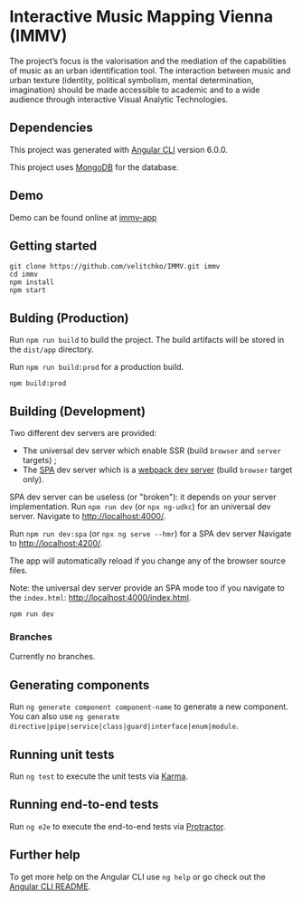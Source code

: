 # Interactive Music Mapping Vienna (IMMV)
The project’s focus is the valorisation and the mediation of the capabilities of music as an urban identification tool. The interaction between music and urban texture (identity, political symbolism, mental determination, imagination) should be made accessible to academic and to a wide audience through interactive Visual Analytic Technologies.


## Dependencies
This project was generated with [Angular CLI](https://github.com/angular/angular-cli) version 6.0.0.

This project uses [MongoDB](https://www.mongodb.com/) for the database.

## Demo
Demo can be found online at [immv-app](http://immv-app.cvast.tuwien.ac.at)

## Getting started

```shell
git clone https://github.com/velitchko/IMMV.git immv
cd immv
npm install
npm start
```

## Bulding (Production)
Run `npm run build` to build the project. The build artifacts will be stored in the `dist/app` directory.

Run `npm run build:prod` for a production build.


```shell
npm build:prod
```

## Building (Development)
Two different dev servers are provided:

* The universal dev server which enable SSR (build `browser` and `server` targets) ;
* The [SPA](https://en.wikipedia.org/wiki/Single-page_application) dev server which is a [webpack dev server](https://github.com/webpack/webpack-dev-server) (build `browser` target only).

SPA dev server can be useless (or "broken"): it depends on your server implementation.
Run `npm run dev` (or `npx ng-udkc`) for an universal dev server. Navigate to [http://localhost:4000/](http://localhost:4000/).


Run `npm run dev:spa` (or `npx ng serve --hmr`) for a SPA dev server Navigate to [http://localhost:4200/](http://localhost:4200/).

The app will automatically reload if you change any of the browser source files.

Note: the universal dev server provide an SPA mode too if you navigate to the `index.html`: [http://localhost:4000/index.html](http://localhost:4000/index.html).

```shell
npm run dev
```
### Branches
Currently no branches.


## Generating components

Run `ng generate component component-name` to generate a new component. You can also use `ng generate directive|pipe|service|class|guard|interface|enum|module`.

## Running unit tests

Run `ng test` to execute the unit tests via [Karma](https://karma-runner.github.io).

## Running end-to-end tests

Run `ng e2e` to execute the end-to-end tests via [Protractor](http://www.protractortest.org/).

## Further help

To get more help on the Angular CLI use `ng help` or go check out the [Angular CLI README](https://github.com/angular/angular-cli/blob/master/README.md).
